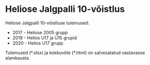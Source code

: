 # Heliose Jalgpalli 10-võistlus

Heliose Jalgpalli 10-võistluse tulemused:
* 2017 - Heliose 2005 grupp
* 2019 - Helios U17 ja U15 grupid
* 2020 - Helios U17 grupp

Tulemused (\*.xlsx) ja kokkuvõte (\*.html) on salvesatatud vastavasse alamkausta.
